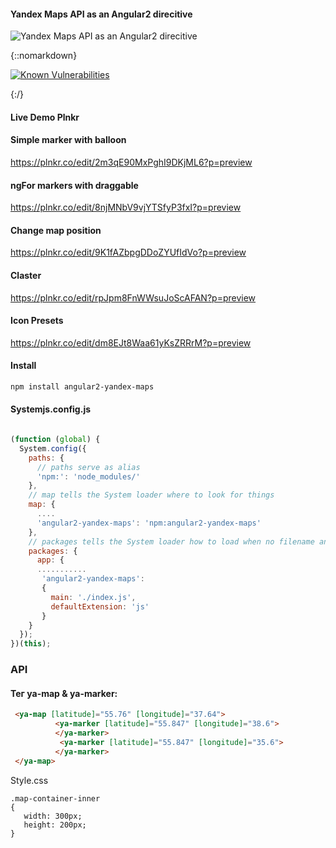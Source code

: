 [Angular2]: https://angular.io/

#### Yandex Maps API as an Angular2 direcitive

![Yandex Maps API as an Angular2 direcitive](https://raw.githubusercontent.com/AnteaterKit/angular2-yandex-maps/master/ya-an.png)

{::nomarkdown}

<!-- HTML CODE-->
 <a href="https://snyk.io/test/npm/angular2-yandex-maps"><img src="https://snyk.io/test/npm/angular2-yandex-maps/badge.svg" alt="Known Vulnerabilities" data-canonical-src="https://snyk.io/test/npm/angular2-yandex-maps" style="max-width:100%;"></a>

{:/}

#### Live Demo Plnkr
#### Simple marker with balloon
https://plnkr.co/edit/2m3qE90MxPghI9DKjML6?p=preview
#### ngFor markers with draggable
https://plnkr.co/edit/8njMNbV9vjYTSfyP3fxI?p=preview
#### Change map position
https://plnkr.co/edit/9K1fAZbpgDDoZYUfIdVo?p=preview
#### Claster
https://plnkr.co/edit/rpJpm8FnWWsuJoScAFAN?p=preview
#### Icon Presets
https://plnkr.co/edit/dm8EJt8Waa61yKsZRRrM?p=preview

#### Install
```bash 
npm install angular2-yandex-maps
```

#### Systemjs.config.js
```js

(function (global) {
  System.config({
    paths: {
      // paths serve as alias
      'npm:': 'node_modules/'
    },
    // map tells the System loader where to look for things
    map: {
      ....
      'angular2-yandex-maps': 'npm:angular2-yandex-maps'
    },
    // packages tells the System loader how to load when no filename and/or no extension
    packages: {
      app: {
      ...........
       'angular2-yandex-maps': 
       {
         main: './index.js',
         defaultExtension: 'js'
       }
    }
  });
})(this);
```

### API

#### Тег ya-map & ya-marker:
```html
 <ya-map [latitude]="55.76" [longitude]="37.64">
          <ya-marker [latitude]="55.847" [longitude]="38.6">
          </ya-marker>
           <ya-marker [latitude]="55.847" [longitude]="35.6">
          </ya-marker>
 </ya-map>
```
Style.css
```
.map-container-inner
{
   width: 300px;
   height: 200px;
}
```
